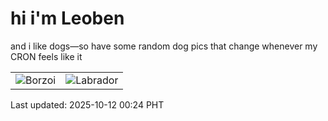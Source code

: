 # hi i'm Leoben

and i like dogs—so have some random dog pics that change whenever my CRON feels like it

|  |  |
|--------|----------|
| ![Borzoi](https://random-dog-vercel.vercel.app/api/random-borzoi?v=1760199899) | ![Labrador](https://random-dog-vercel.vercel.app/api/random-labrador?v=1760199899) |

Last updated: 2025-10-12 00:24 PHT
